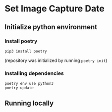 # Set Image Capture Date

## Initialize python environment

### Install poetry

```
pip3 install poetry
```

(repository was initialized by running `poetry init`)

### Installing dependencies

```
poetry env use python3
poetry update
```

## Running locally

